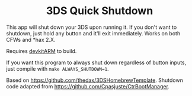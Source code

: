 <b><center>3DS Quick Shutdown</center></b>
==========

This app will shut down your 3DS upon running it. If you don't want to shutdown, just hold any button and it'll exit immediately. Works on both CFWs and *hax 2.X.

Requires [devkitARM](http://sourceforge.net/projects/devkitpro/files/devkitARM/) to build.

If you want this program to always shut down regardless of button inputs, just compile with `make ALWAYS_SHUTDOWN=1`.

Based on https://github.com/thedax/3DSHomebrewTemplate. Shutdown code adapted from https://github.com/Cpasjuste/CtrBootManager.
